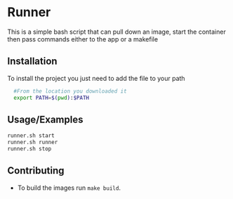 
# Runner

This is a simple bash script that can pull down an image, start the container then pass commands either to the app or a makefile

## Installation

To install the project you just need to add the file to your path

```bash
  #From the location you downloaded it
  export PATH=$(pwd):$PATH
```

## Usage/Examples

```bash
runner.sh start
runner.sh runner
runner.sh stop
```

## Contributing

- To build the images run `make build`.
